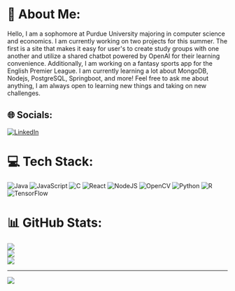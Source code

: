 # 💫 About Me:
Hello, I am a sophomore at Purdue University majoring in computer science and economics. I am currently working on two projects for this summer. The first is a site that makes it easy for user's to create study groups with one another and utilize a shared chatbot powered by OpenAI for their learning convenience. Additionally, I am working on a fantasy sports app for the English Premier League. I am currently learning a lot about MongoDB, Nodejs, PostgreSQL, Springboot, and more! Feel free to ask me about anything, I am always open to learning new things and taking on new challenges.


## 🌐 Socials:
[![LinkedIn](https://img.shields.io/badge/LinkedIn-%230077B5.svg?logo=linkedin&logoColor=white)](https://linkedin.com/in/tristan-sze-57583926b) 

# 💻 Tech Stack:
![Java](https://img.shields.io/badge/java-%23ED8B00.svg?style=for-the-badge&logo=openjdk&logoColor=white) ![JavaScript](https://img.shields.io/badge/javascript-%23323330.svg?style=for-the-badge&logo=javascript&logoColor=%23F7DF1E) ![C](https://img.shields.io/badge/c-%2300599C.svg?style=for-the-badge&logo=c&logoColor=white) ![React](https://img.shields.io/badge/react-%2320232a.svg?style=for-the-badge&logo=react&logoColor=%2361DAFB) ![NodeJS](https://img.shields.io/badge/node.js-6DA55F?style=for-the-badge&logo=node.js&logoColor=white) ![OpenCV](https://img.shields.io/badge/opencv-%23white.svg?style=for-the-badge&logo=opencv&logoColor=white) ![Python](https://img.shields.io/badge/python-3670A0?style=for-the-badge&logo=python&logoColor=ffdd54) ![R](https://img.shields.io/badge/r-%23276DC3.svg?style=for-the-badge&logo=r&logoColor=white) ![TensorFlow](https://img.shields.io/badge/TensorFlow-%23FF6F00.svg?style=for-the-badge&logo=TensorFlow&logoColor=white)
# 📊 GitHub Stats:
![](https://github-readme-stats.vercel.app/api?username=tristansze&theme=dark&hide_border=false&include_all_commits=false&count_private=false)<br/>
![](https://github-readme-streak-stats.herokuapp.com/?user=tristansze&theme=dark&hide_border=false)<br/>
![](https://github-readme-stats.vercel.app/api/top-langs/?username=tristansze&theme=dark&hide_border=false&include_all_commits=false&count_private=false&layout=compact)

---
[![](https://visitcount.itsvg.in/api?id=tristansze&icon=0&color=0)](https://visitcount.itsvg.in)

<!-- Proudly created with GPRM ( https://gprm.itsvg.in ) -->
